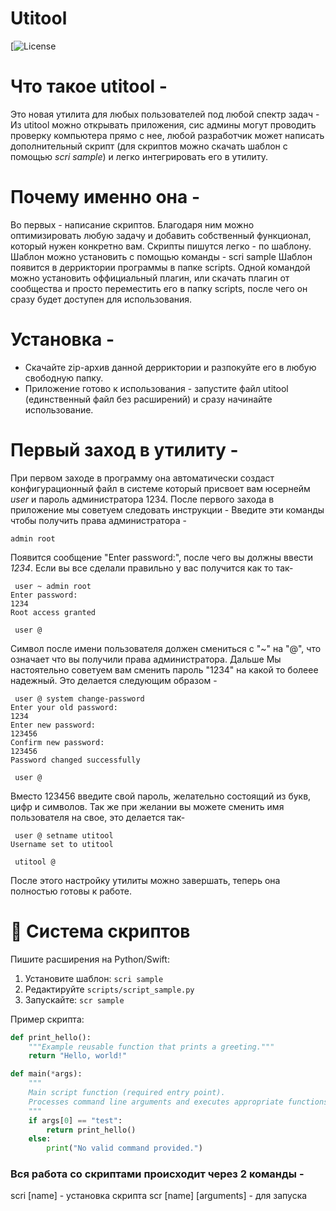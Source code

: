 # Utitool

[![License](https://img.shields.io/badge/license-MIT.0-blue.svg)
# Что такое utitool - 
Это новая утилита для любых пользователей под любой спектр задач - 
Из utitool можно открывать приложения, сис админы могут проводить проверку компьютера прямо с нее, любой разработчик может написать дополнительный скрипт (для скриптов можно скачать шаблон с помощью *scri sample*) и легко интегрировать его в утилиту.


# Почему именно она - 
Во первых - написание скриптов. Благодаря ним можно оптимизировать любую задачу и добавить собственный функционал, который нужен конкретно вам. Скрипты пишутся легко - по шаблону. Шаблон можно установить с помощью команды - scri sample
Шаблон появится в дерриктории программы в папке scripts. Одной командой можно установить оффициальный плагин, или скачать плагин от сообщества и просто переместить его в папку scripts, после чего он сразу будет доступен для использования.


# Установка - 
- Скачайте zip-архив данной дерриктории и разпокуйте его в любую свободную папку. 
- Приложение готово к использования - запустите файл utitool (единственный файл без расширений) и сразу начинайте использование.


# Первый заход в утилиту -
При первом заходе в программу она автоматически создаст конфигурационный файл в системе который присвоет вам юсернейм *user* и пароль администратора 1234. После первого захода в приложение мы советуем следовать инструкции - 
Введите эти команды чтобы получить права администратора - 
``` utitool 
admin root
 ```
Появится сообщение "Enter password:", после чего вы должны ввести *1234*. Если вы все сделали правильно у вас получится как то так-
```utitool
 user ~ admin root
Enter password:
1234
Root access granted

 user @ 
 ```
Символ после имени пользователя должен смениться с "~" на "@", что означает что вы получили права администратора. Дальше Мы настоятельно советуем вам сменить пароль "1234" на какой то болеее надежный. Это делается следующим образом - 
```utitool
 user @ system change-password
Enter your old password:
1234
Enter new password:
123456
Confirm new password:
123456
Password changed successfully

 user @ 
 ```
Вместо 123456 введите свой пароль, желательно состоящий из букв, цифр и символов. Так же при желании вы можете сменить имя пользователя на свое, это делается так-
```utitool
 user @ setname utitool
Username set to utitool

 utitool @ 
 ```
После этого настройку утилиты можно завершать, теперь она полностью готовы к работе.



# 🔌 Система скриптов
Пишите расширения на Python/Swift:
1. Установите шаблон: `scri sample`
2. Редактируйте `scripts/script_sample.py`
3. Запускайте: `scr sample`

Пример скрипта:
```python
def print_hello():
    """Example reusable function that prints a greeting."""
    return "Hello, world!"

def main(*args):
    """
    Main script function (required entry point).
    Processes command line arguments and executes appropriate functions.
    """
    if args[0] == "test":
        return print_hello()
    else:
        print("No valid command provided.")
```
### Вся работа со скриптами происходит через 2 команды - 
scri [name] - установка скрипта
scr [name] [arguments] - для запуска